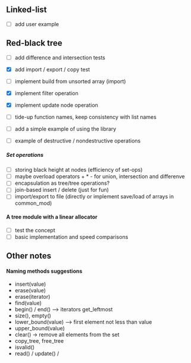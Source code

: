 ## Linked-list
- [ ] add user example

## Red-black tree

- [ ] add difference and intersection tests
- [x] add import / export / copy test
- [ ] implement build from unsorted array (import)
- [x] implement filter operation
- [x] implement update node operation

- [ ] tide-up function names, keep consistency with list names
- [ ] add a simple example of using the library
- [ ] example of destructive / nondestructive operations

##### Set operations

- [ ] storing black height at nodes (efficiency of set-ops)
- [ ] maybe overload operators + * - for union, intersection and differenve
- [ ] encapsulation as tree/tree operations?
- [ ] join-based insert / delete (just for fun)
- [ ] import/export to file (directly or implement save/load of arrays in common_mod)

#### A tree module with a linear allocator
- [ ] test the concept
- [ ] basic implementation and speed comparisons

## Other notes

#### Naming methods suggestions

- insert(value)
- erase(value)
- erase(iterator)
- find(value)
- begin() / end() --> iterators get_leftmost
- size(), empty()
- lower_bound(value) --> first element not less than value
- upper_bound(value)
- clear() -> remove all elements from the set
- copy_tree, free_tree
- isvalid()
- read() / update() / 
